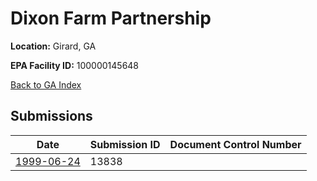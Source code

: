 # Dixon Farm Partnership

**Location:** Girard, GA

**EPA Facility ID:** 100000145648

[Back to GA Index](../../index.md)

## Submissions

| Date | Submission ID | Document Control Number |
|------|--------------|-------------------------|
| [1999-06-24](submissions/13838.md) | 13838 |  |

